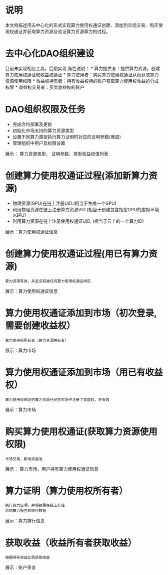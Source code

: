 
# 说明
   本文档描述用去中心化的形式实现算力使用权通证创建、添加到市场交易、购买使用权通证并获取算力资源及验证算力资源算力的过程。

# 去中心化DAO组织建设
   目前未实现相应工具，后期实现
   角色说明：
      * 算力提供者：提供算力资源，创建算力使用权通证和收益权通证
      * 算力使用者：购买算力使用权通证从而获取算力资源使用权限
      * 收益权持有者：持有收益权持的账户获取算力使用权收益的分成权限
      * 收益权交易者：买卖收益权的账户

# DAO组织权限及任务
   * 完成合约部署及更新
   * 初始化市场支持的算力资源类型
   * 设置不同算力类型执行算力证明时对应的证明参数(难度)
   * 管理组织中用户及权限设置

   展示： 算力资源类型、 证明参数、类型收益权值列表


# 创建算力使用权通证过程(添加新算力资源)
   * 物理资源(GPU)在链上注册UID.(相当于生成一个GPU)
   * 利用物理资源在链上注册算力资源VID.(相当于创建包含指定GPU的虚拟环境vGPU)
   * 利用算力资源在链上注册使用权通证UID. (相当于云上的一个算力ID)
   
   展示：算力使用权通证信息
  
# 创建算力使用权通证过程(用已有算力资源)
    算力资源有效，并且没有被任何算力使用权通证绑定

   展示：算力使用权通证信息

# 算力使用权通证添加到市场（初次登录, 需要创建收益权）
    算力使用权所有者（算力资源拥有者）

   展示：算力市场

# 算力使用权通证添加到市场（用已有收益权）
    算力使用权绑定的算力资源已经在市场中注册了收益权，并有效

   展示：算力市场

# 购买算力使用权通证(获取算力资源使用权限)
    市场交易，影响资金池

   展示： 算力市场、用户持有算力使用权通证信息

# 算力证明（算力使用权所有者）
    执行算力证明，并将结果在链上存储
    影响算力报告和排行数据

   展示：算力排行信息

# 获取收益（收益所有者获取收益）
    根据持有收益比例获取收益

   展示：账户资金
